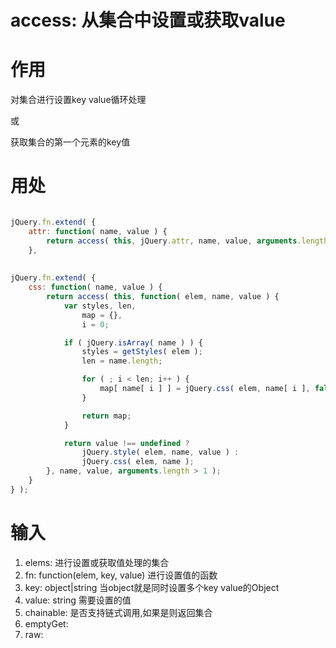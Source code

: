 # access: 从集合中设置或获取value

# 作用

对集合进行设置key value循环处理

或

获取集合的第一个元素的key值

# 用处

```javascript

jQuery.fn.extend( {
  	attr: function( name, value ) {
 		return access( this, jQuery.attr, name, value, arguments.length > 1 );
  	},
    
    
jQuery.fn.extend( {
	css: function( name, value ) {
		return access( this, function( elem, name, value ) {
			var styles, len,
				map = {},
				i = 0;

			if ( jQuery.isArray( name ) ) {
				styles = getStyles( elem );
				len = name.length;

				for ( ; i < len; i++ ) {
					map[ name[ i ] ] = jQuery.css( elem, name[ i ], false, styles );
				}

				return map;
			}

			return value !== undefined ?
				jQuery.style( elem, name, value ) :
				jQuery.css( elem, name );
		}, name, value, arguments.length > 1 );
	}
} );    
```

# 输入

1. elems: 进行设置或获取值处理的集合
2. fn: function(elem, key, value) 进行设置值的函数
3. key: object|string 当object就是同时设置多个key value的Object
4. value: string 需要设置的值
5. chainable: 是否支持链式调用,如果是则返回集合
6. emptyGet: 
7. raw:
